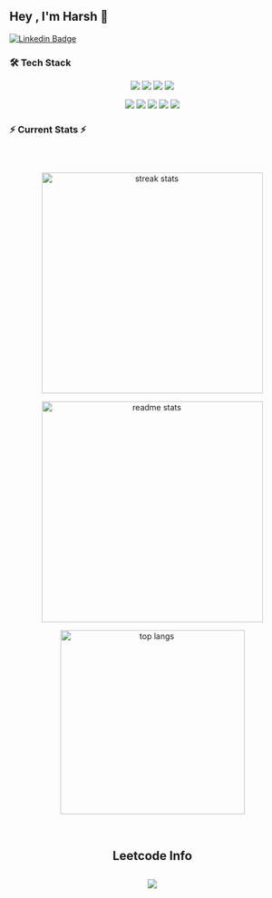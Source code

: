 ## Hey , I'm Harsh 👋
[![Linkedin Badge](https://img.shields.io/badge/-HarshKumar-blue?style=flat-square&logo=Linkedin&logoColor=white&link=https://www.linkedin.com/in/jonathangin/)](https://www.linkedin.com/in/harsh-kumar-000655272?utm_source=share&utm_campaign=share_via&utm_content=profile&utm_medium=android_app)





### 🛠️ Tech Stack
<p align="center">
  <img src="https://img.shields.io/badge/-JavaScript-f7df1e?style=for-the-badge&logo=javascript&logoColor=black">
  <img src="https://img.shields.io/badge/-Python-3776AB?style=for-the-badge&logo=python&logoColor=white">
  <img src="https://img.shields.io/badge/-Java-red?style=for-the-badge&logo=java&logoColor=white">
  <img src="https://img.shields.io/badge/-TypeScript-007ACC?style=for-the-badge&logo=typescript&logoColor=white">
</p>
<p align="center">
  <img src="https://img.shields.io/badge/-React-61DAFB?style=for-the-badge&logo=react&logoColor=black">
  <img src="https://img.shields.io/badge/-Node.js-43853D?style=for-the-badge&logo=node.js&logoColor=white">
  <img src="https://img.shields.io/badge/-Express-000000?style=for-the-badge&logo=express&logoColor=white">
  <img src="https://img.shields.io/badge/-Next.js-000000?style=for-the-badge&logo=next.js&logoColor=white">
  <img src="https://img.shields.io/badge/-MongoDB-47A248?style=for-the-badge&logo=mongodb&logoColor=white">
</p>


<!-- 
### 🛠️ Tech Stack
- **Languages:** 
  ![JavaScript](https://img.shields.io/badge/-JavaScript-black?style=flat&logo=javascript)
  ![Python](https://img.shields.io/badge/-Python-black?style=flat&logo=python)
  ![Java](https://img.shields.io/badge/-Java-black?style=flat&logo=java)
  ![TypeScript](https://img.shields.io/badge/-TypeScript-black?style=flat&logo=typescript)

- **Frameworks/Libraries:** 
  ![React](https://img.shields.io/badge/-React-black?style=flat&logo=react) 
  ![Node.js](https://img.shields.io/badge/-Node.js-black?style=flat&logo=node.js) 
  ![Express](https://img.shields.io/badge/-Express-black?style=flat&logo=express) 
  ![Next.js](https://img.shields.io/badge/-Next.js-black?style=flat&logo=next.js)

- **Databases:** 
  ![MongoDB](https://img.shields.io/badge/-MongoDB-black?style=flat&logo=mongodb)
-->

<!--
**ueux/Ueux** is a ✨ _special_ ✨ repository because its `README.md` (this file) appears on your GitHub profile.

Here are some ideas to get you started:

- 🔭 I’m currently working on ...
- 🌱 I’m currently learning ...
- 👯 I’m looking to collaborate on ...
- 🤔 I’m looking for help with ...
- 💬 Ask me about ...
- 📫 How to reach me: ...
- 😄 Pronouns: ...
- ⚡ Fun fact: ...
-->

### ⚡ Current Stats ⚡
  <h2 align="center"></h2>
<br>
<p align="center">
  <a href="https://github.com/ueux?tab=repositories">
    <img width=390 src="https://streak-stats.demolab.com/?user=ueux&count_private=true&theme=react&border_radius=10" alt="streak stats"/>
  </a>
</p>
  
<p align="center">
  <a href="https://github.com/ueux#user-activity-overview">
  <img width=390 src="https://github-readme-stats.vercel.app/api?username=ueux&show_icons=true&theme=react&border_radius=10" alt="readme stats" />

  </a>
</p>

<p align="center">
  <a href="https://github.com/ueux#user-activity-overview">  <img width=325 align="center" src="https://github-readme-stats.vercel.app/api/top-langs/?username=ueux&hide=HTML&langs_count=8&layout=compact&theme=react&border_radius=10&size_weight=0.5&count_weight=0.5&exclude_repo=github-readme-stats" alt="top langs" />
  </a>
</p>
  <br/>
  <div align="center"> 
  

<h2 align="center">Leetcode Info<h2>  
<p align="center"><a href="https://leetcode.com/ueu_x"><img  align=top flex-grow=1 src="https://leetcard.jacoblin.cool/ueu_x?theme=wtf&ext=heatmap" /> </a>
  
</p>



<br/>

<br/><br/>



